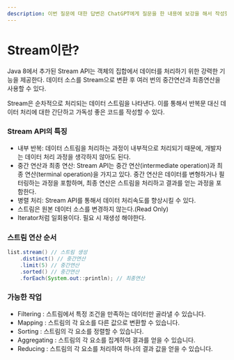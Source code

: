 ```yaml
---
description: 이번 질문에 대한 답변은 ChatGPT에게 질문을 한 내용에 보강을 해서 작성했다.
---
```


# Stream이란?

Java 8에서 추가된 Stream API는 객체의 집합에서 데이터를 처리하기 위한 강력한 기능을 제공한다. 데이터 소스를 Stream으로 변환 후 여러 번의 중간연산과 최종연산을 사용할 수  있다.

Stream은 순차적으로 처리되는 데이터 스트림을 나타낸다. 이를 통해서 반복문 대신 데이터 처리에 대한 간단하고 가독성 좋은 코드를 작성할 수 있다.

### Stream API의 특징

* 내부 반복: 데이터 스트림을 처리하는 과정이 내부적으로 처리되기 때문에, 개발자는 데이터 처리 과정을 생각하지 않아도 된다.
* 중간 연산과 최종 연산: Stream API는 중간 연산(intermediate operation)과 최종 연산(terminal operation)을 가지고 있다. 중간 연산은 데이터를 변형하거나 필터링하는 과정을 포함하며, 최종 연산은 스트림을 처리하고 결과를 얻는 과정을 포함한다.
* 병렬 처리: Stream API를 통해서 데이터 처리속도를 향상시킬 수 있다.
* 스트림은 원본 데이터 소스를 변경하지 않는다.(Read Only)
* Iterator처럼 일회용이다. 필요 시 재생성 해야한다.

### 스트림 연산 순서

```java
list.stream() // 스트림 생성
    .distinct() // 중간연산
    .limit(5) // 중간연산
    .sorted() // 중간연산
    .forEach(System.out::println); // 최종연산
```

### 가능한 작업

* Filtering : 스트림에서 특정 조건을 만족하는 데이터만 골라낼 수 있습니다.
* Mapping : 스트림의 각 요소를 다른 값으로 변환할 수 있습니다.
* Sorting : 스트림의 각 요소를 정렬할 수 있습니다.
* Aggregating : 스트림의 각 요소를 집계하여 결과를 얻을 수 있습니다.
* Reducing : 스트림의 각 요소를 처리하여 하나의 결과 값을 얻을 수 있습니다.
